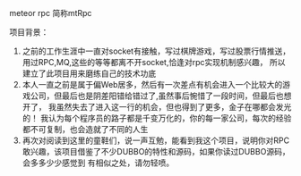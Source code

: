 meteor rpc 简称mtRpc

项目背景：
1. 之前的工作生涯中一直对socket有接触，写过棋牌游戏，写过股票行情推送，用过RPC,MQ,这些的等等都离不开socket,恰逢对rpc实现机制感兴趣，
所以建立了此项目用来磨练自己的技术功底
2. 本人一直之前是属于偏Web居多，然后有一次差点有机会进入一个比较大的游戏公司，但最后也是阴差阳错给错过了,虽然事后惋惜了一段时间，但最后也想开了，
我虽然失去了进入这一行的机会，但也得到了更多，金子在哪都会发光的！
我认为每个程序员的路子都是千变万化的，你的每一家公司，每次的经验都不可复制，也会造就了不同的人生
3. 再次对阅读到这里的童鞋们，说一声互勉，能看到我这个项目，说明你对RPC敢兴趣，该项目借鉴了不少DUBBO的特性和源码，如果你读过DUBBO源码，会多多少少感觉到
有相似之处，请勿轻喷。
